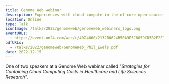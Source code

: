```yaml
---
title: Genome Web webinar
description: Experiences with cloud compute in the nf-core open source community
location: Online
type: Talk
iconImage: /talks/2022/genomeweb/genomeweb_webinars_logo.png
eventURLs:
  - https://event.on24.com/wcc/r/4024600/2132B0624B50A9E5C8059CD5B2F2F176
pdfURLs:
  - /talks/2022/genomeweb/GenomeWeb_Phil_Ewels.pdf
date: 2022-12-15
---
```


One of two speakers at a Genome Web webinar called _"Strategies for Containing Cloud Computing Costs in Healthcare and Life Sciences Research"_.
